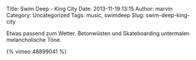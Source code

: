 Title: Swim Deep - King City
Date: 2013-11-19 13:15
Author: marvin
Category: Uncategorized
Tags: music, swimdeep
Slug: swim-deep-king-city

Etwas passend zum Wetter. Betonwüsten und Skateboarding untermalen
melancholische Töne.

{% vimeo 48899041 %}

